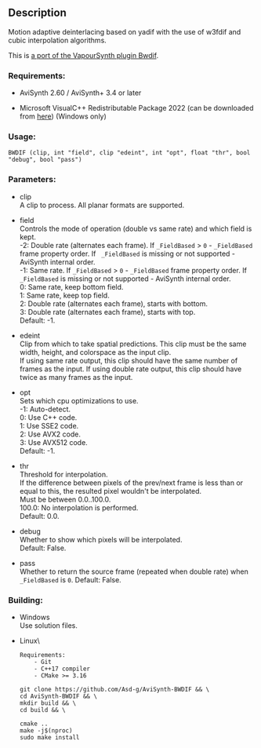 ## Description

Motion adaptive deinterlacing based on yadif with the use of w3fdif and cubic interpolation algorithms.

This is [a port of the VapourSynth plugin Bwdif](https://github.com/HomeOfVapourSynthEvolution/VapourSynth-Bwdif).

### Requirements:

- AviSynth 2.60 / AviSynth+ 3.4 or later

- Microsoft VisualC++ Redistributable Package 2022 (can be downloaded from [here](https://github.com/abbodi1406/vcredist/releases)) (Windows only)

### Usage:

```
BWDIF (clip, int "field", clip "edeint", int "opt", float "thr", bool "debug", bool "pass")
```

### Parameters:

- clip\
    A clip to process. All planar formats are supported.

- field\
    Controls the mode of operation (double vs same rate) and which field is kept.\
    -2: Double rate (alternates each frame). If `_FieldBased` > `0` - `_FieldBased` frame property order. If ` _FieldBased` is missing or not supported - AviSynth internal order.\
    -1: Same rate. If `_FieldBased` > `0` - `_FieldBased` frame property order. If ` _FieldBased` is missing or not supported - AviSynth internal order.\
    0: Same rate, keep bottom field.\
    1: Same rate, keep top field.\
    2: Double rate (alternates each frame), starts with bottom.\
    3: Double rate (alternates each frame), starts with top.\
    Default: -1.

- edeint\
    Clip from which to take spatial predictions. This clip must be the same width, height, and colorspace as the input clip.\
    If using same rate output, this clip should have the same number of frames as the input. If using double rate output, this clip should have twice as many frames as the input.

- opt\
    Sets which cpu optimizations to use.\
    -1: Auto-detect.\
    0: Use C++ code.\
    1: Use SSE2 code.\
    2: Use AVX2 code.\
    3: Use AVX512 code.\
    Default: -1.

- thr\
    Threshold for interpolation.\
    If the difference between pixels of the prev/next frame is less than or equal to this, the resulted pixel wouldn't be interpolated.\
    Must be between 0.0..100.0.\
    100.0: No interpolation is performed.\
    Default: 0.0.

- debug\
    Whether to show which pixels will be interpolated.\
    Default: False.

- pass\
    Whether to return the source frame (repeated when double rate) when `_FieldBased` is `0`.
    Default: False.

### Building:

- Windows\
    Use solution files.

- Linux\
    ```
    Requirements:
        - Git
        - C++17 compiler
        - CMake >= 3.16
    ```
    ```
    git clone https://github.com/Asd-g/AviSynth-BWDIF && \
    cd AviSynth-BWDIF && \
    mkdir build && \
    cd build && \

    cmake ..
    make -j$(nproc)
    sudo make install
    ```
